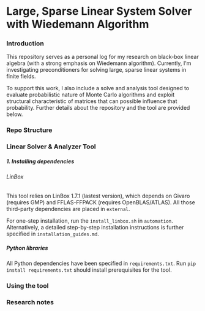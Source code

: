 # Large, Sparse Linear System Solver with Wiedemann Algorithm

### Introduction
This repository serves as a personal log for my research on black-box linear algebra (with a strong emphasis on Wiedemann algorithm). Currently, I'm investigating preconditioners for solving large, sparse linear systems in finite fields. 

To support this work, I also include a solve and analysis tool designed to evaluate probabilistic nature of Monte Carlo algorithms and exploit structural characteristic of matrices that can possible influence that probability. Further details about the repository and the tool are provided below.

### Repo Structure

### Linear Solver & Analyzer Tool
##### 1. Installing dependencies
###### LinBox
This tool relies on LinBox 1.7.1 (lastest version), which depends on Givaro (requires GMP) and FFLAS-FFPACK (requires OpenBLAS/ATLAS). All those third-party dependencies are placed in `external`. 

For one-step installation, run the `install_linbox.sh` in `automation`. Alternatively, a detailed step-by-step installation instructions is further specified in `installation_guides.md`.

##### Python libraries
All Python dependencies have been specified in `requirements.txt`. Run `pip install requirements.txt` should install prerequisites for the tool.

### Using the tool

### Research notes
